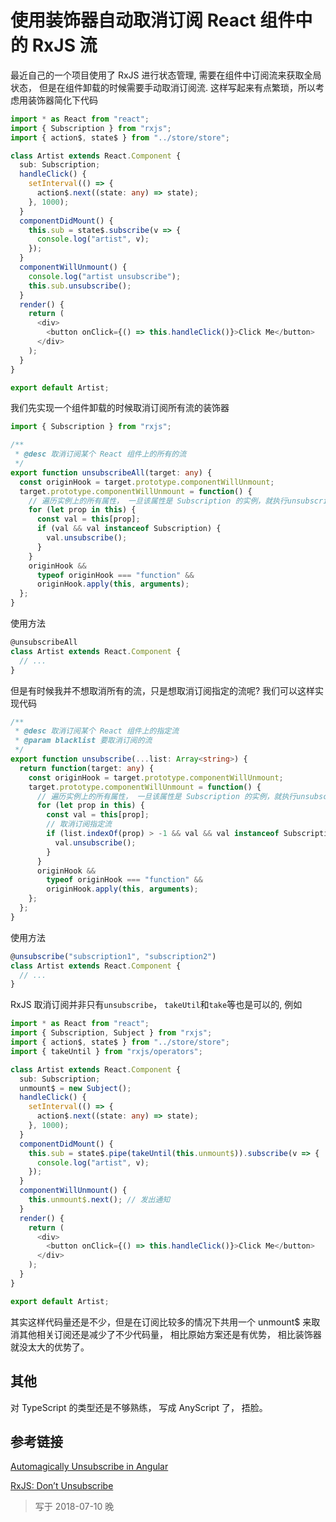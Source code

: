 # 使用装饰器自动取消订阅 React 组件中的 RxJS 流

最近自己的一个项目使用了 RxJS 进行状态管理, 需要在组件中订阅流来获取全局状态， 但是在组件卸载的时候需要手动取消订阅流.
这样写起来有点繁琐，所以考虑用装饰器简化下代码

```typescript
import * as React from "react";
import { Subscription } from "rxjs";
import { action$, state$ } from "../store/store";

class Artist extends React.Component {
  sub: Subscription;
  handleClick() {
    setInterval(() => {
      action$.next((state: any) => state);
    }, 1000);
  }
  componentDidMount() {
    this.sub = state$.subscribe(v => {
      console.log("artist", v);
    });
  }
  componentWillUnmount() {
    console.log("artist unsubscribe");
    this.sub.unsubscribe();
  }
  render() {
    return (
      <div>
        <button onClick={() => this.handleClick()}>Click Me</button>
      </div>
    );
  }
}

export default Artist;
```

我们先实现一个组件卸载的时候取消订阅所有流的装饰器

```typescript
import { Subscription } from "rxjs";

/**
 * @desc 取消订阅某个 React 组件上的所有的流
 */
export function unsubscribeAll(target: any) {
  const originHook = target.prototype.componentWillUnmount;
  target.prototype.componentWillUnmount = function() {
    // 遍历实例上的所有属性， 一旦该属性是 Subscription 的实例，就执行unsubscribe
    for (let prop in this) {
      const val = this[prop];
      if (val && val instanceof Subscription) {
        val.unsubscribe();
      }
    }
    originHook &&
      typeof originHook === "function" &&
      originHook.apply(this, arguments);
  };
}
```

使用方法

```typescript
@unsubscribeAll
class Artist extends React.Component {
  // ...
}
```

但是有时候我并不想取消所有的流，只是想取消订阅指定的流呢? 我们可以这样实现代码

```typescript
/**
 * @desc 取消订阅某个 React 组件上的指定流
 * @param blacklist 要取消订阅的流
 */
export function unsubscribe(...list: Array<string>) {
  return function(target: any) {
    const originHook = target.prototype.componentWillUnmount;
    target.prototype.componentWillUnmount = function() {
      // 遍历实例上的所有属性， 一旦该属性是 Subscription 的实例，就执行unsubscribe
      for (let prop in this) {
        const val = this[prop];
        // 取消订阅指定流
        if (list.indexOf(prop) > -1 && val && val instanceof Subscription) {
          val.unsubscribe();
        }
      }
      originHook &&
        typeof originHook === "function" &&
        originHook.apply(this, arguments);
    };
  };
}
```

使用方法

```typescript
@unsubscribe("subscription1", "subscription2")
class Artist extends React.Component {
  // ...
}
```

RxJS 取消订阅并非只有`unsubscribe`， `takeUtil`和`take`等也是可以的, 例如

```typescript
import * as React from "react";
import { Subscription, Subject } from "rxjs";
import { action$, state$ } from "../store/store";
import { takeUntil } from "rxjs/operators";

class Artist extends React.Component {
  sub: Subscription;
  unmount$ = new Subject();
  handleClick() {
    setInterval(() => {
      action$.next((state: any) => state);
    }, 1000);
  }
  componentDidMount() {
    this.sub = state$.pipe(takeUntil(this.unmount$)).subscribe(v => {
      console.log("artist", v);
    });
  }
  componentWillUnmount() {
    this.unmount$.next(); // 发出通知
  }
  render() {
    return (
      <div>
        <button onClick={() => this.handleClick()}>Click Me</button>
      </div>
    );
  }
}

export default Artist;
```

其实这样代码量还是不少，但是在订阅比较多的情况下共用一个 unmount$ 来取消其他相关订阅还是减少了不少代码量， 相比原始方案还是有优势， 相比装饰器就没太大的优势了。

## 其他

对 TypeScript 的类型还是不够熟练， 写成 AnyScript 了， 捂脸。

## 参考链接

[Automagically Unsubscribe in Angular](https://netbasal.com/automagically-unsubscribe-in-angular-4487e9853a88)

[RxJS: Don’t Unsubscribe](https://medium.com/@benlesh/rxjs-dont-unsubscribe-6753ed4fda87)

> 写于 2018-07-10 晚
